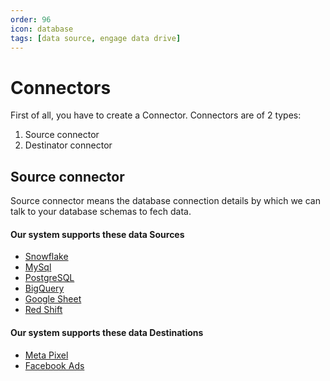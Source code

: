 ```yaml
---
order: 96
icon: database
tags: [data source, engage data drive]
---
```


# Connectors

First of all, you have to create a Connector. Connectors are of 2 types:

1. Source connector
2. Destinator connector

## Source connector

Source connector means the database connection details by which we can talk to your database schemas to fech data.

#### Our system supports these data Sources

- [Snowflake](./source/snowflake.md)
- [MySql](./source/mysql.md)
- [PostgreSQL](./source/postgresql.md)
- [BigQuery](./source/bigquery.md)
- [Google Sheet](./source/googleSheet.md)
- [Red Shift](./source/redshift.md)

#### Our system supports these data Destinations

- [Meta Pixel](./destination/MetaPixel.md)
- [Facebook Ads](./destination/FacebookAds.md)
